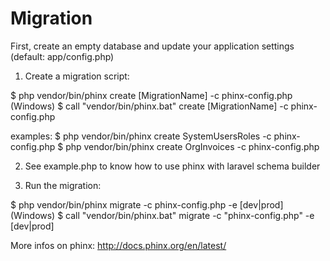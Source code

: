 Migration
=========

First, create an empty database and update your application settings (default: app/config.php)

1. Create a migration script:

 $ php vendor/bin/phinx create [MigrationName] -c phinx-config.php
 (Windows) $ call "vendor/bin/phinx.bat" create [MigrationName] -c phinx-config.php

 examples: 
    $ php vendor/bin/phinx create SystemUsersRoles -c phinx-config.php
    $ php vendor/bin/phinx create OrgInvoices -c phinx-config.php

2. See example.php to know how to use phinx with laravel schema builder

3. Run the migration: 

 $ php vendor/bin/phinx migrate -c phinx-config.php -e [dev|prod]
 (Windows) $ call "vendor/bin/phinx.bat" migrate -c "phinx-config.php" -e [dev|prod]


More infos on phinx: 
http://docs.phinx.org/en/latest/